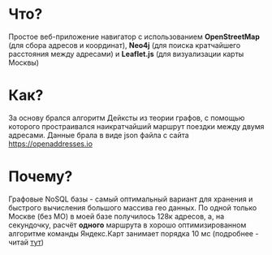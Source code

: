 # Что?
Простое веб-приложение навигатор с использованием **OpenStreetMap** (для сбора адресов и координат), **Neo4j** (для поиска кратчайшего расстояния между адресами) и **Leaflet.js** (для визуализации карты Москвы)
# Как?
За основу брался алгоритм Дейксты из теории графов, с помощью которого простраивался наикратчайший маршрут поездки между двумя адресами.
Данные брала в виде json файла с сайта https://openaddresses.io
# Почему?
Графовые NoSQL базы - самый оптимальный вариант для хранения и быстрого вычисления большого массива гео данных. По одной только Москве (без МО) в моей базе получилось 128к адресов, а, на секундочку, расчёт **одного** маршрута в хорошо оптимизированном алгоритме команды Яндекс.Карт занимает порядка 10 мс (подробнее - читай [тут](https://habr.com/ru/companies/yandex/articles/496818/))